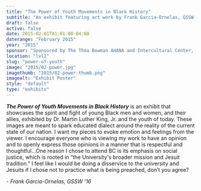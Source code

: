 ```yaml
---
title: "The Power of Youth Movements in Black History"
subtitle: "An exhibit featuring art work by Frank Garcia-Ornelas, GSSW '16"
draft: false
active: false
date: 2015-02-01T01:01:00-04:00
daterange: "February 2015"
year: "2015"
sponsor: "Sponsored by The Thea Bowman AHANA and Intercultural Center, Vice President for Student Affairs, and The Boston College Libraries"
location: "lvl1"
slug: "power-of-youth"
image: "2015/02-power.jpg"
imagethumb: "2015/02-power-thumb.png"
imagealt: "Exhibit Poster"
style: "default"
type: "exhibits"
---
```


<p><em><strong>The Power of Youth Movements in Black History</strong></em> is an   exhibit that showcases the spirit and fight of young Black men and   women, and their allies, exhibited by Dr. Martin Luther King, Jr. and   the youth of today. These images are meant to spark educated dialect   around the reality of the current state of our nation. I want my pieces   to evoke emotion and feelings from the viewer. I encourage everyone who   is viewing my work to have an opinion and to openly express those   opinions in a manner that is respectful and thoughtful...One reason I   chose to attend BC is its emphasis on social justice, which is rooted in   &ldquo;the University's broader mission and Jesuit tradition.&rdquo; I feel like I   would be doing a disservice to the university and Jesuits if I chose not   to practice what is being preached, don&rsquo;t you agree? </p>
<p> - <em>Frank Garcia-Ornelas, GSSW '16</em></p>
